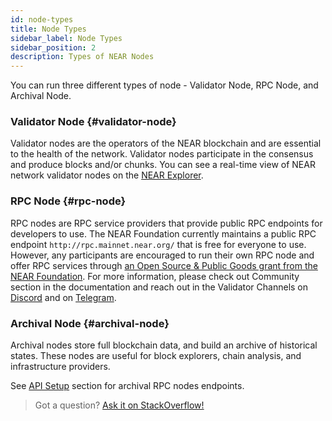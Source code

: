 ```yaml
---
id: node-types
title: Node Types
sidebar_label: Node Types
sidebar_position: 2
description: Types of NEAR Nodes
---
```


You can run three different types of node - Validator Node, RPC Node, and Archival Node.

### Validator Node {#validator-node}

Validator nodes are the operators of the NEAR blockchain and are essential to the health of the network. Validator nodes participate in the consensus and produce blocks and/or chunks. You can see a real-time view of NEAR network validator nodes on the [NEAR Explorer](https://explorer.near.org/nodes/validators).

### RPC Node {#rpc-node}

RPC nodes are RPC service providers that provide public RPC endpoints for developers to use. The NEAR Foundation currently maintains a public RPC endpoint `http://rpc.mainnet.near.org/` that is free for everyone to use. However, any participants are encouraged to run their own RPC node and offer RPC services through [an Open Source & Public Goods grant from the NEAR Foundation](https://near.org/blog/refining-near-foundations-grant-approach/). For more information, please check out Community section in the documentation and reach out in the Validator Channels on [Discord](https://discord.gg/ZMPr3VB) and on [Telegram](https://t.me/near_validators).

### Archival Node {#archival-node}

Archival nodes store full blockchain data, and build an archive of historical states. These nodes are useful for block explorers, chain analysis, and infrastructure providers.

See [API Setup](https://docs.near.org/api/rpc/setup) section for archival RPC nodes endpoints.

> Got a question?
> <a href="https://stackoverflow.com/questions/tagged/nearprotocol">
> <h8>Ask it on StackOverflow!</h8></a>
